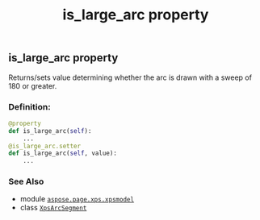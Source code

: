 ﻿---
title: is_large_arc property
second_title: Aspose.Page for Python via .NET API References
description: 
type: docs
weight: 40
url: /python-net/aspose.page.xps.xpsmodel/xpsarcsegment/is_large_arc/
is_root: false
---

## is_large_arc property


Returns/sets value determining whether the arc is drawn with a sweep of 180 or greater.
### Definition:
```python
@property
def is_large_arc(self):
    ...
@is_large_arc.setter
def is_large_arc(self, value):
    ...
```

### See Also
* module [`aspose.page.xps.xpsmodel`](../../)
* class [`XpsArcSegment`](/page/python-net/aspose.page.xps.xpsmodel/xpsarcsegment)
